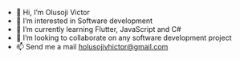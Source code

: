 - 👋 Hi, I’m Olusoji Victor
- 👀 I’m interested in Software development
- 🌱 I’m currently learning Flutter, JavaScript and C#
- 💞️ I’m looking to collaborate on any software development project
- 📫 Send me a mail holusojivhictor@gmail.com

<!---
holusojivhictor/holusojivhictor is a ✨ special ✨ repository because its `README.md` (this file) appears on your GitHub profile.
You can click the Preview link to take a look at your changes.
--->
